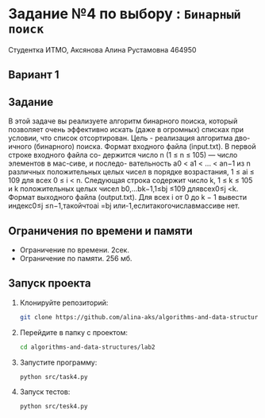 # Задание №4 по выбору : `Бинарный поиск`
Студентка ИТМО, Аксянова Алина Рустамовна  464950

## Вариант 1

## Задание 
В этой задаче вы реализуете алгоритм бинарного поиска, который позволяет очень эффективно искать (даже в огромных) списках при условии, что список отсортирован. Цель - реализация алгоритма дво-ичного (бинарного) поиска. 
Формат входного файла (input.txt). В первой строке входного файла со- держится число n (1 ≤ n ≤ 105) — число элементов в мас-сиве, и последо- вательность a0 < a1 < ... < an−1 из n различных положительных целых чисел в порядке возрастания, 1 ≤ ai ≤ 109 для всех 0 ≤ i < n. Следующая строка содержит число k, 1 ≤ k ≤ 105 и k положительных целых чисел b0,...bk−1,1≤bj ≤109 длявсех0≤j <k. 
Формат выходного файла (output.txt). Для всех i от 0 до k − 1 вывести индекс0≤j ≤n−1,такойчтоai =bj или-1,еслитакогочиславмассиве нет. 


## Ограничения по времени и памяти

- Ограничение по времени. 2сек.
- Ограничение по памяти. 256 мб.


## Запуск проекта
1. Клонируйте репозиторий:
   ```bash
   git clone https://github.com/alina-aks/algorithms-and-data-structures.git
   
   ```
2. Перейдите в папку с проектом:
   ```bash
   cd algorithms-and-data-structures/lab2
   ```
3. Запустите программу:
   ```bash
   python src/task4.py
   ```

4. Запуск тестов:
   ```bash
   python src/tesk4.py
   ```
